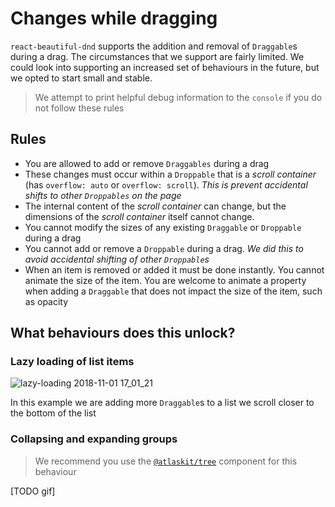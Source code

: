 # Changes while dragging

`react-beautiful-dnd` supports the addition and removal of `Draggable`s during a drag. The circumstances that we support are fairly limited. We could look into supporting an increased set of behaviours in the future, but we opted to start small and stable.

> We attempt to print helpful debug information to the `console` if you do not follow these rules

## Rules

- You are allowed to add or remove `Draggables` during a drag
- These changes must occur within a `Droppable` that is a _scroll container_ (has `overflow: auto` or `overflow: scroll`). _This is prevent accidental shifts to other `Droppables` on the page_
- The internal content of the _scroll container_ can change, but the dimensions of the _scroll container_ itself cannot change.
- You cannot modify the sizes of any existing `Draggable` or `Droppable` during a drag
- You cannot add or remove a `Droppable` during a drag. _We did this to avoid accidental shifting of other `Droppable`s_
- When an item is removed or added it must be done instantly. You cannot animate the size of the item. You are welcome to animate a property when adding a `Draggable` that does not impact the size of the item, such as opacity

## What behaviours does this unlock?

### Lazy loading of list items

![lazy-loading 2018-11-01 17_01_21](https://user-images.githubusercontent.com/2182637/47835395-ec8b1a80-ddf7-11e8-88e6-848848ab4af1.gif)

In this example we are adding more `Draggable`s to a list we scroll closer to the bottom of the list

### Collapsing and expanding groups

> We recommend you use the [`@atlaskit/tree`](https://atlaskit.atlassian.com/packages/core/tree) component for this behaviour

[TODO gif]
